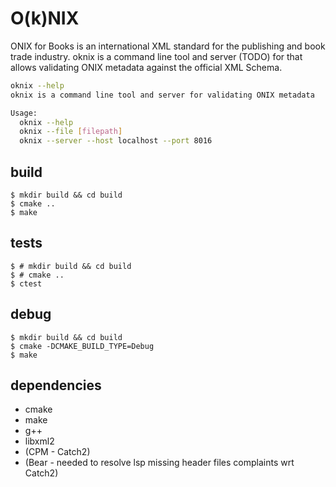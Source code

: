 # O(k)NIX 

ONIX for Books is an international XML standard for the publishing and book trade industry.
oknix is a command line tool and server (TODO) for that allows validating ONIX metadata against the official XML Schema.


```bash
oknix --help
oknix is a command line tool and server for validating ONIX metadata

Usage:
  oknix --help
  oknix --file [filepath]
  oknix --server --host localhost --port 8016
```
 
## build

```
$ mkdir build && cd build
$ cmake ..
$ make
```

## tests

```
$ # mkdir build && cd build
$ # cmake ..
$ ctest
```

## debug

```
$ mkdir build && cd build
$ cmake -DCMAKE_BUILD_TYPE=Debug
$ make
```

## dependencies

- cmake
- make
- g++
- libxml2
- (CPM - Catch2)
- (Bear - needed to resolve lsp missing header files complaints wrt Catch2)
